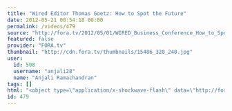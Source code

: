 ```yaml
---
title: "Wired Editor Thomas Goetz: How to Spot the Future"
date: 2012-05-21 08:54:18 00:00
permalink: /videos/479
source: "http://fora.tv/2012/05/01/WIRED_Business_Conference_How_to_Spot_the_Future"
featured: false
provider: "FORA.tv"
thumbnail: "http://cdn.fora.tv/thumbnails/15486_320_240.jpg"
user:
  id: 508
  username: "anjali28"
  name: "Anjali Ramachandran"
tags: []
html: "<object type=\"application/x-shockwave-flash\" data=\"http://fora.tv/embedded_player\" width=\"400\" height=\"264\">    <param name=\"wmode\" value=\"transparent\"><param name=\"movie\" value=\"http://fora.tv/embedded_player\"><param name=\"quality\" value=\"high\"><param name=\"allowFullScreen\" value=\"true\"><param name=\"allowScriptAccess\" value=\"always\"><param name=\"pluginspage\" value=\"http://www.macromedia.com/go/getflashplayer\"><param name=\"autoplay\" value=\"false\"><param name=\"autostart\" value=\"false\"><param name=\"flashvars\" value=\"webhost=fora.tv&amp;clipid=15486&amp;cliptype=clip&amp;ie=f\"><embed src=\"http://fora.tv/embedded_player\" flashvars=\"webhost=fora.tv&amp;clipid=15486&amp;cliptype=clip&amp;ie=f\" width=\"400\" height=\"264\" type=\"application/x-shockwave-flash\" wmode=\"transparent\"></embed></object>"
id: 479
---
```


